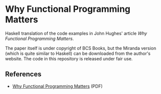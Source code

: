 Why Functional Programming Matters
==================================

Haskell translation of the code examples in John Hughes' article
*Why Functional Programming Matters*.

The paper itself is under copyright of BCS Books, but the Miranda
version (which is quite similar to Haskell) can be downloaded from
the author's website. The code in this repository is released under
fair use.

References
----------

* [Why Functional Programming Matters](http://www.cse.chalmers.se/~rjmh/Papers/whyfp.pdf)
  (PDF)

